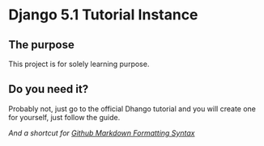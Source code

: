 # Django 5.1 Tutorial Instance

## The purpose
This project is for solely learning purpose.

## Do you need it?
Probably not, just go to the official Dhango tutorial and you will create one for yourself, just follow the guide.

_And a shortcut for [Github Markdown Formatting Syntax](https://docs.github.com/en/get-started/writing-on-github/getting-started-with-writing-and-formatting-on-github/basic-writing-and-formatting-syntax)_
